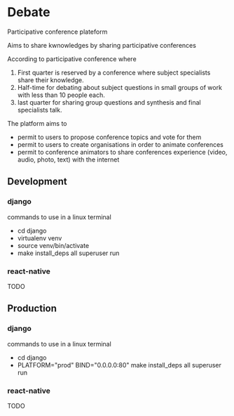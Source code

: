 # Debate

Participative conference plateform

Aims to share kwnowledges by sharing participative conferences

According to participative conference where

1. First quarter is reserved by a conference where subject specialists share their knowledge.
2. Half-time for debating about subject questions in small groups of work with less than 10 people each.
3. last quarter for sharing group questions and synthesis and final specialists talk.

The platform aims to
- permit to users to propose conference topics and vote for them
- permit to users to create organisations in order to animate conferences
- permit to conference animators to share conferences experience (video, audio, photo, text) with the internet

## Development

### django

commands to use in a linux terminal

- cd django
- virtualenv venv
- source venv/bin/activate
- make install_deps all superuser run

### react-native

TODO

## Production

### django

commands to use in a linux terminal

- cd django
- PLATFORM="prod" BIND="0.0.0.0:80" make install_deps all superuser run

### react-native

TODO
